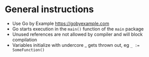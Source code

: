 # General instructions 

- Use Go by Example https://gobyexample.com
- Go starts execution in the `main()` function of the `main` package
- Unused references are not allowed by compiler and will block compilation
- Variables initialize with undercore _ gets thrown out, eg `_ := SomeFunction()` 
 
